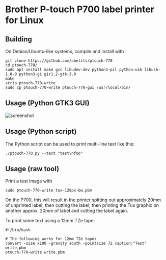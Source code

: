 # Brother P-touch P700 label printer for Linux

## Building

On Debian/Ubuntu-like systems, compile and install with

```
git clone https://github.com/abelits/ptouch-770
cd ptouch-770/
sudo apt install make gcc libudev-dev python3-pil python-usb libusb-1.0-0 python3-gi gir1.2-gtk-3.0
make
strip ptouch-770-write
sudo cp ptouch-770-write ptouch-770-gui /usr/local/bin/
```
## Usage (Python GTK3 GUI)

![screenshot](https://user-images.githubusercontent.com/2480569/47957306-38ca8c00-dfab-11e8-8d83-3d81aa30278f.png)

## Usage (Python script)

The Python script can be used to print multi-line text like this:

```
./ptouch-770.py --text "test\nfoo"
```

## Usage (raw tool)

Print a test image with

```
sudo ptouch-770-write tux-128px-bw.pbm
```

On the P700, this will result in the printer spitting out approximately 20mm of unprinted label, then cutting the label, then printing the Tux graphic on another approx. 20mm of label and cutting the label again.

To print some text using a 12mm TZe tape:

```
#!/bin/bash

# The following works for 12mm TZe tapes
convert -size x100 -gravity south -pointsize 72 caption:"Test" write.pbm
ptouch-770-write write.pbm 
```
